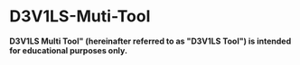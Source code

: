 # D3V1LS-Muti-Tool
**D3V1LS Multi Tool" (hereinafter referred to as "D3V1LS Tool") is intended for educational purposes only.**
